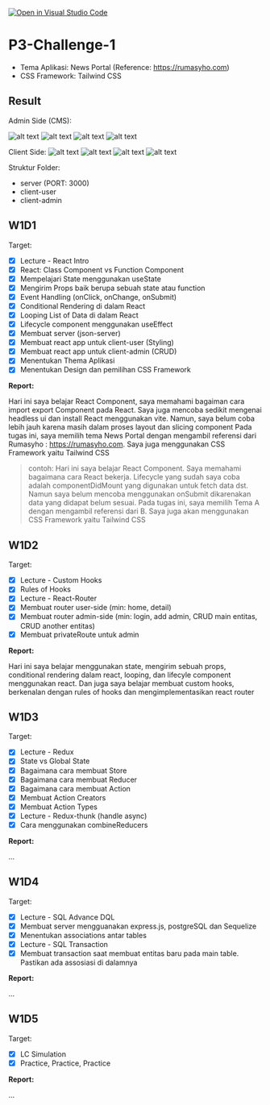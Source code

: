[![Open in Visual Studio Code](https://classroom.github.com/assets/open-in-vscode-c66648af7eb3fe8bc4f294546bfd86ef473780cde1dea487d3c4ff354943c9ae.svg)](https://classroom.github.com/online_ide?assignment_repo_id=10107929&assignment_repo_type=AssignmentRepo)

# P3-Challenge-1

- Tema Aplikasi: News Portal (Reference: https://rumasyho.com)
- CSS Framework: Tailwind CSS

## Result

Admin Side (CMS):

![alt text](./screenshoots/dashboard.png)
![alt text](./screenshoots/category.png)
![alt text](./screenshoots/register.png)
![alt text](./screenshoots/add-article.png)

Client Side:
![alt text](./screenshoots/home-part1.png)
![alt text](./screenshoots/home-part2.png)
![alt text](./screenshoots/home-part3.png)
![alt text](./screenshoots/detail-page.png)

Struktur Folder:

- server (PORT: 3000)
- client-user
- client-admin

## W1D1

Target:

- [x] Lecture - React Intro
- [x] React: Class Component vs Function Component
- [x] Mempelajari State menggunakan useState
- [x] Mengirim Props baik berupa sebuah state atau function
- [x] Event Handling (onClick, onChange, onSubmit)
- [x] Conditional Rendering di dalam React
- [x] Looping List of Data di dalam React
- [x] Lifecycle component menggunakan useEffect
- [x] Membuat server (json-server)
- [x] Membuat react app untuk client-user (Styling)
- [x] Membuat react app untuk client-admin (CRUD)
- [x] Menentukan Thema Aplikasi
- [x] Menentukan Design dan pemilihan CSS Framework

**Report:**

Hari ini saya belajar React Component, saya memahami bagaiman cara import export Component pada React. Saya juga mencoba sedikit mengenai headless ui dan install React menggunakan vite. Namun, saya belum coba lebih jauh karena masih dalam proses layout dan slicing component
Pada tugas ini, saya memilih tema News Portal dengan mengambil referensi dari Rumasyho : https://rumasyho.com. Saya juga menggunakan CSS Framework yaitu Tailwind CSS

> contoh: Hari ini saya belajar React Component. Saya memahami bagaimana cara React bekerja. Lifecycle yang sudah saya coba adalah componentDidMount yang digunakan untuk fetch data dst. Namun saya belum mencoba menggunakan onSubmit dikarenakan data yang didapat belum sesuai.
> Pada tugas ini, saya memilih Tema A dengan mengambil referensi dari B. Saya juga akan menggunakan CSS Framework yaitu Tailwind CSS

## W1D2

Target:

- [x] Lecture - Custom Hooks
- [x] Rules of Hooks
- [x] Lecture - React-Router
- [x] Membuat router user-side (min: home, detail)
- [x] Membuat router admin-side (min: login, add admin, CRUD main entitas, CRUD another entitas)
- [x] Membuat privateRoute untuk admin

**Report:**

Hari ini saya belajar menggunakan state, mengirim sebuah props, conditional rendering dalam react, looping, dan lifecyle component menggunakan react. Dan juga saya belajar membuat custom hooks, berkenalan dengan rules of hooks dan mengimplementasikan react router

## W1D3

Target:

- [x] Lecture - Redux
- [x] State vs Global State
- [x] Bagaimana cara membuat Store
- [x] Bagaimana cara membuat Reducer
- [x] Bagaimana cara membuat Action
- [x] Membuat Action Creators
- [x] Membuat Action Types
- [x] Lecture - Redux-thunk (handle async)
- [x] Cara menggunakan combineReducers

**Report:**

...

## W1D4

Target:

- [x] Lecture - SQL Advance DQL
- [x] Membuat server mengguanakan express.js, postgreSQL dan Sequelize
- [x] Menentukan associations antar tables
- [x] Lecture - SQL Transaction
- [x] Membuat transaction saat membuat entitas baru pada main table. Pastikan ada assosiasi di dalamnya

**Report:**

...

## W1D5

Target:

- [x] LC Simulation
- [x] Practice, Practice, Practice

**Report:**

...
